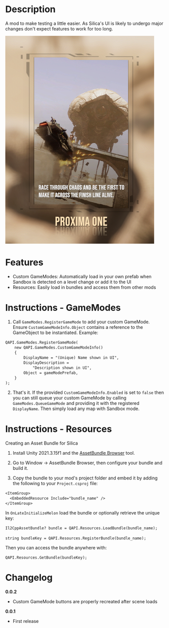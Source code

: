 # Description

A mod to make testing a little easier. As Silica's UI is likely to undergo major changes don't expect features to work for too long. 

![Custom GameMode](image.png)

# Features

- Custom GameModes: Automatically load in your own prefab when Sandbox is detected on a level change or add it to the UI
- Resources: Easily load in bundles and access them from other mods

# Instructions - GameModes

1. Call `GameModes.RegisterGameMode` to add your custom GameMode. Ensure `CustomGameModeInfo.Object` contains a reference to the GameObject to be instantiated. Example:

```
QAPI.GameModes.RegisterGameMode(
    new QAPI.GameModes.CustomGameModeInfo()
    {
        DisplayName = "(Unique) Name shown in UI",
        DisplayDescription =
            "Description shown in UI",
        Object = gameModePrefab,
    }
);
```

2. That's it. If the provided `CustomGameModeInfo.Enabled` is set to `false` then you can still queue your custom GameMode by calling `GameModes.QueueGameMode` and providing it with the registered `DisplayName`. Then simply load any map with Sandbox mode.

# Instructions - Resources

Creating an Asset Bundle for Silica

1. Install Unity 2021.3.15f1 and the <a href="https://docs.unity3d.com/Manual/AssetBundles-Browser.html">AssetBundle Browser</a> tool.

2. Go to Window -> AssetBundle Browser, then configure your bundle and build it.

3. Copy the bundle to your mod's project folder and embed it by adding the following to your `Project.csproj` file:

```
<ItemGroup>
  <EmbeddedResource Include="bundle_name" />
</ItemGroup>
```

In `OnLateInitializeMelon` load the bundle or optionally retrieve the unique key:

```
Il2CppAssetBundle? bundle = QAPI.Resources.LoadBundle(bundle_name);

string bundleKey = QAPI.Resources.RegisterBundle(bundle_name);
```

Then you can access the bundle anywhere with:

```
QAPI.Resources.GetBundle(bundleKey);
```

# Changelog

**0.0.2**

- Custom GameMode buttons are properly recreated after scene loads

**0.0.1**

- First release
